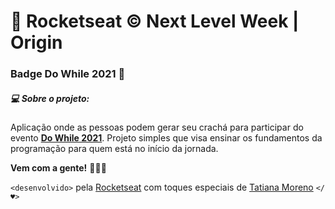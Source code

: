 # 🚀 Rocketseat © Next Level Week | Origin
### Badge Do While 2021 🎫


##### 💻 Sobre o projeto:
 Aplicação onde as pessoas podem gerar seu crachá para participar do evento **[Do While 2021](https://dowhile.io/inscricao)**.
 Projeto simples que visa ensinar os fundamentos da programação para quem está no início da jornada.
 
 **Vem com a gente!** 👩🏻‍🚀
 
 ```<desenvolvido>``` pela [Rocketseat](rocketseat.com.br) com toques especiais de [Tatiana Moreno](https://www.linkedin.com/in/tatmorenno/) ```</♥>```
